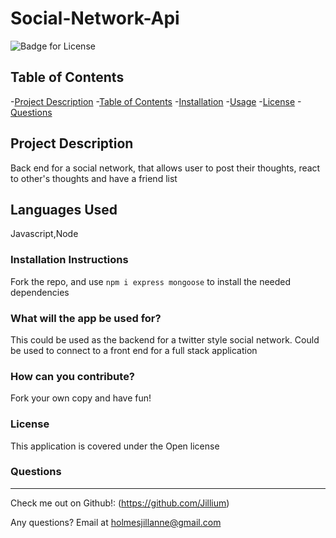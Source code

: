 # Social-Network-Api

  ![Badge for License](https://img.shields.io/badge/license-Open-informational)
  
  ## Table of Contents
  -[Project Description](#projectDescription)
  -[Table of Contents](#tableofContents)
  -[Installation](#installation)
  -[Usage](#usage)
  -[License](#license)
  -[Questions](#questions)


  ## Project Description 
  Back end for a social network, that allows user to post their thoughts, react to other's thoughts and have a friend list

  
  
  
  ## Languages Used 
  Javascript,Node

  ### Installation Instructions
  Fork the repo, and use `npm i express mongoose` to install the needed dependencies

  ### What will the app be used for? 
  This could be used as the backend for a twitter style social network. Could be used to connect to a front end for a full stack application

  ### How can you contribute?
  Fork your own copy and have fun!

  ### License
  This application is covered under the Open license
  

  ### Questions
  -------------------------------------------------------------------------------------------------------
  
  Check me out on Github!: (https://github.com/Jillium) 
  
  Any questions? Email at holmesjillanne@gmail.com